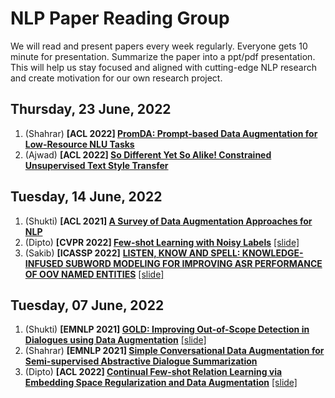 # NLP Paper Reading Group
We will read and present papers every week regularly. Everyone gets 10 minute for presentation. Summarize the paper into a ppt/pdf presentation. This will help us stay focused and aligned with cutting-edge NLP research and create motivation for our own research project.


## Thursday, 23 June, 2022

1. (Shahrar) **[ACL 2022] [PromDA: Prompt-based Data Augmentation for Low-Resource NLU Tasks](https://aclanthology.org/2022.acl-long.292/)**
2. (Ajwad) **[ACL 2022] [So Different Yet So Alike! Constrained Unsupervised Text Style Transfer](https://aclanthology.org/2022.acl-long.32)**



## Tuesday, 14 June, 2022

1. (Shukti) **[ACL 2021] [A Survey of Data Augmentation Approaches for NLP](https://aclanthology.org/2021.findings-acl.84/)**
2. (Dipto) **[CVPR 2022] [Few-shot Learning with Noisy Labels](https://arxiv.org/abs/2204.05494)** [[slide]](https://docs.google.com/presentation/d/18tJQ8_E9v_a4yqHzwpCPTkw4MS81Axvqt_9f6n6B2oY/edit?usp=sharing)
3. (Sakib) **[ICASSP 2022]** [**LISTEN, KNOW AND SPELL: KNOWLEDGE-INFUSED SUBWORD MODELING FOR IMPROVING ASR PERFORMANCE OF OOV NAMED ENTITIES**](https://assets.amazon.science/0c/47/311aae264493b8beefd696f7a295/listen-know-and-spell-knowledge-infused-subword-modeling-for-improving-asr-performance-of-oov-named-entities.pdf) [[slide]](https://docs.google.com/presentation/d/1tMQyOGb0WLfsfDtn26zixNZXpC7RBcjzEKpecYIfbX8/edit?usp=sharing)


## Tuesday, 07 June, 2022

1. (Shukti) **[EMNLP 2021] [GOLD: Improving Out-of-Scope Detection in Dialogues using Data Augmentation](https://aclanthology.org/2021.emnlp-main.35)** [[slide]](https://docs.google.com/presentation/d/1BIzFuAzx8RTTsnpvlddTDURBmyyFasnz/edit?usp=sharing&ouid=116429090390369193784&rtpof=true&sd=true)
2. (Shahrar) **[EMNLP 2021] [Simple Conversational Data Augmentation for Semi-supervised Abstractive Dialogue Summarization](https://aclanthology.org/2021.emnlp-main.530.pdf)**
3. (Dipto) **[ACL 2022] [Continual Few-shot Relation Learning via Embedding Space Regularization and Data Augmentation](https://aclanthology.org/2022.acl-long.198/)** [[slide]](https://drive.google.com/file/d/16LXwzqevm1cdLJLeRgzcSmFZCJyMcCJ2/view?usp=sharing)
